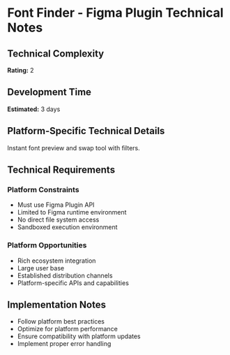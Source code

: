 # Font Finder - Figma Plugin Technical Notes

## Technical Complexity
**Rating:** 2

## Development Time
**Estimated:** 3 days

## Platform-Specific Technical Details
Instant font preview and swap tool with filters.

## Technical Requirements

### Platform Constraints
- Must use Figma Plugin API
- Limited to Figma runtime environment
- No direct file system access
- Sandboxed execution environment

### Platform Opportunities
- Rich ecosystem integration
- Large user base
- Established distribution channels
- Platform-specific APIs and capabilities

## Implementation Notes
- Follow platform best practices
- Optimize for platform performance
- Ensure compatibility with platform updates
- Implement proper error handling
